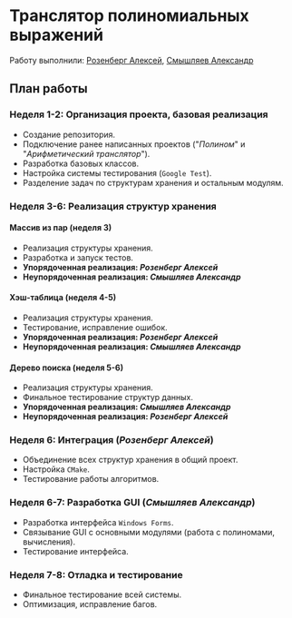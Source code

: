 # Транслятор полиномиальных выражений

Работу выполнили: [Розенберг Алексей](https://github.com/ayzee7), [Смышляев Александр](https://github.com/Allor-maker)

## План работы

### **Неделя 1-2: Организация проекта, базовая реализация**
- Создание репозитория.
- Подключение ранее написанных проектов ("_Полином_" и "_Арифметический транслятор_").
- Разработка базовых классов.
- Настройка системы тестирования (`Google Test`).
- Разделение задач по структурам хранения и остальным модулям.

### **Неделя 3-6: Реализация структур хранения**

#### **Массив из пар (неделя 3)**
- Реализация структуры хранения.
- Разработка и запуск тестов.
- **Упорядоченная реализация: _Розенберг Алексей_**
- **Неупорядоченная реализация: _Смышляев Александр_**

#### **Хэш-таблица (неделя 4-5)**
- Реализация структуры хранения.
- Тестирование, исправление ошибок.
- **Упорядоченная реализация: _Розенберг Алексей_**
- **Неупорядоченная реализация: _Смышляев Александр_**

#### **Дерево поиска (неделя 5-6)**
- Реализация структуры хранения.
- Финальное тестирование структур данных.
- **Упорядоченная реализация: _Смышляев Александр_**
- **Неупорядоченная реализация: _Розенберг Алексей_**

### **Неделя 6: Интеграция** (_Розенберг Алексей_)
- Объединение всех структур хранения в общий проект.
- Настройка `CMake`.
- Тестирование работы алгоритмов.

### **Неделя 6-7: Разработка GUI** (_Смышляев Александр_)
- Разработка интерфейса `Windows Forms`.
- Связывание GUI с основными модулями (работа с полиномами, вычисления).
- Тестирование интерфейса.

### **Неделя 7-8: Отладка и тестирование**
- Финальное тестирование всей системы.
- Оптимизация, исправление багов.
